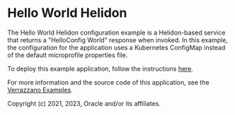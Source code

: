 # Hello World Helidon

The Hello World Helidon configuration example is a Helidon-based service that returns a "HelloConfig World" response when invoked. In this example, the configuration for the application uses a Kubernetes ConfigMap instead of the default microprofile properties file.

To deploy this example application, follow the instructions [here](https://verrazzano.io/latest/docs/examples/helidon-config/).

For more information and the source code of this application, see the [Verrazzano Examples](https://github.com/verrazzano/examples).

Copyright (c) 2021, 2023, Oracle and/or its affiliates.
